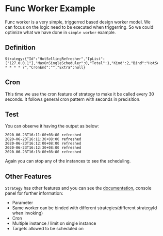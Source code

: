 # Func Worker Example

Func worker is a very simple, triggerred based design worker model. We can focus
on the logic need to be executed when triggerring. So we could optimize what we have
done in `simple worker` example.

## Definition

```text
Strategy:{"Id":"HotSellingRefresher","IpList":["127.0.0.1"],"MaxOnSingleScheduler":0,"Total":1,"Kind":2,"Bind":"HotSellingRefresher","Parameter":"","Enabled":true,"CronBegin":"0/30 * * * * ?","CronEnd":"","Extra":null}
```

## Cron

This time we use the cron feature of strategy to make it be called every 30 seconds. It follows general cron pattern with
seconds in precisition.

## Test

You can observe it having the output as below:

```text
2020-06-23T16:11:00+08:00 refreshed
2020-06-23T16:11:30+08:00 refreshed
2020-06-23T16:12:00+08:00 refreshed
2020-06-23T16:12:30+08:00 refreshed
2020-06-23T16:13:00+08:00 refreshed
```

Again you can stop any of the instances to see the scheduling.

## Other Features

`Strategy` has other features and you can see the [documentation](https://github.com/jasonjoo2010/goschedule/blob/master/CRON.md),
console panel for further information:

* Parameter
* Same worker can be binded with different strategies(different strategyId when invoking)
* Cron
* Multiple instance / limit on single instance
* Targets allowed to be scheduled on
